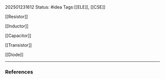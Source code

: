 202501231612
Status: #idea
Tags:[[ELE]], [[CSE]]

[[Resistor]]

[[Inductor]]

[[Capacitor]]

[[Transistor]]

[[Diode]]


---
### References
